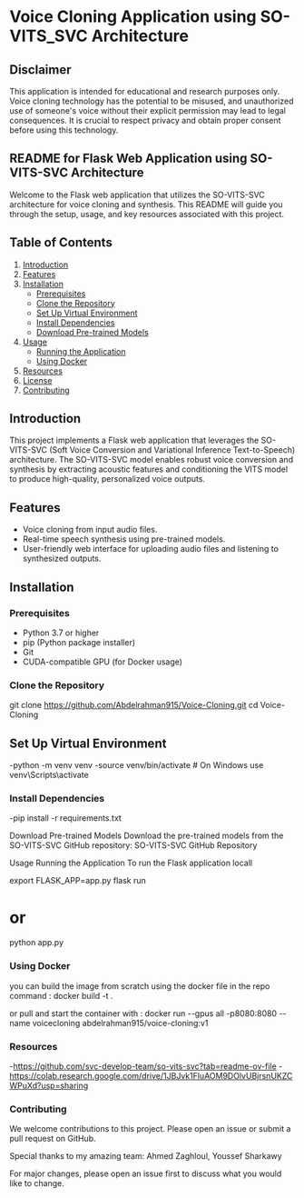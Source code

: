 # Voice Cloning Application using SO-VITS_SVC Architecture

## Disclaimer
This application is intended for educational and research purposes only. Voice cloning technology has the potential to be misused, and unauthorized use of someone's voice without their explicit permission may lead to legal consequences. It is crucial to respect privacy and obtain proper consent before using this technology.

## README for Flask Web Application using SO-VITS-SVC Architecture

Welcome to the Flask web application that utilizes the SO-VITS-SVC architecture for voice cloning and synthesis. This README will guide you through the setup, usage, and key resources associated with this project.

## Table of Contents
1. [Introduction](#introduction)
2. [Features](#features)
3. [Installation](#installation)
   - [Prerequisites](#prerequisites)
   - [Clone the Repository](#clone-the-repository)
   - [Set Up Virtual Environment](#set-up-virtual-environment)
   - [Install Dependencies](#install-dependencies)
   - [Download Pre-trained Models](#download-pre-trained-models)
4. [Usage](#usage)
   - [Running the Application](#running-the-application)
   - [Using Docker](#using-docker)
5. [Resources](#resources)
6. [License](#license)
7. [Contributing](#contributing)

## Introduction
This project implements a Flask web application that leverages the SO-VITS-SVC (Soft Voice Conversion and Variational Inference Text-to-Speech) architecture. The SO-VITS-SVC model enables robust voice conversion and synthesis by extracting acoustic features and conditioning the VITS model to produce high-quality, personalized voice outputs.

## Features
- Voice cloning from input audio files.
- Real-time speech synthesis using pre-trained models.
- User-friendly web interface for uploading audio files and listening to synthesized outputs.

## Installation

### Prerequisites
- Python 3.7 or higher
- pip (Python package installer)
- Git
- CUDA-compatible GPU (for Docker usage)

### Clone the Repository

git clone https://github.com/Abdelrahman915/Voice-Cloning.git
cd Voice-Cloning

## Set Up Virtual Environment
-python -m venv venv
-source venv/bin/activate  # On Windows use venv\Scripts\activate

### Install Dependencies
-pip install -r requirements.txt

Download Pre-trained Models
Download the pre-trained models from the SO-VITS-SVC GitHub repository: SO-VITS-SVC GitHub Repository

Usage
Running the Application
To run the Flask application locall

export FLASK_APP=app.py
flask run
# or
python app.py


### Using Docker
you can build the image from scratch using the docker file in the repo 
command : docker build -t <yourimagename> .

or pull and start the container with :
docker run --gpus all -p8080:8080 --name voicecloning abdelrahman915/voice-cloning:v1


### Resources
-https://github.com/svc-develop-team/so-vits-svc?tab=readme-ov-file
-https://colab.research.google.com/drive/1JBJvk1FluAOM9DOlvUBjrsnUKZCWPuXd?usp=sharing

### Contributing
We welcome contributions to this project. Please open an issue or submit a pull request on GitHub.

Special thanks to my amazing team: Ahmed Zaghloul, Youssef Sharkawy

For major changes, please open an issue first to discuss what you would like to change.







